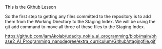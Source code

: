 This is the Github Lesson

So the first step to getting any files committed to the repository is to add them from the Working Directory to the Staging Index. 
We will be using the git add command to move all three of these files to the Staging Index.

https://github.com/iamAkolab/udacity_nokia_ai_programming/blob/main/phase2_AI_Programming_nanodegree/extra_curriculum/Github/stagingfile.gif
